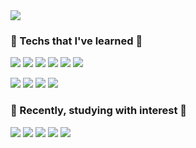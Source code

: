 <img src="https://capsule-render.vercel.app/api?type=wave&color=auto&height=300&section=header&text=Hi,%20I'm%20Yumi!&fontSize=90"/>
<h3>🌴 Techs that I've learned 🌴</h3>
<p>
<img src="https://img.shields.io/badge/Python-3776AB?style=flat-square&logo=Python&logoColor=white"/>&nbsp;<img src="https://img.shields.io/badge/C++-00599C?style=flat-square&logo=C%2B%2B&logoColor=white"/>&nbsp;<img src="https://img.shields.io/badge/Git-F05032?style=flat-square&logo=Git&logoColor=white"/>&nbsp;<img src="https://img.shields.io/badge/HTML5-E34F26?style=flat-square&logo=HTML5&logoColor=white"/>&nbsp;<img src="https://img.shields.io/badge/CSS3-1572B6?style=flat-square&logo=CSS3&logoColor=white"/>&nbsp;<img src="https://img.shields.io/badge/JavaScript-F7DF1E?style=flat-square&logo=JavaScript&logoColor=white"/>&nbsp;
<p>
<img src="https://img.shields.io/badge/Visual%20Studio%20Code-007ACC?style=flat-square&logo=Visual%20Studio%20Code&logoColor=white"/>&nbsp;<img src="https://img.shields.io/badge/Visual Studio-5C2D91?style=flat-square&logo=Visual Studio&logoColor=white"/>&nbsp;<img src="https://img.shields.io/badge/PyCharm-000000?style=flat-square&logo=PyCharm&logoColor=white"/>&nbsp;<img src="https://img.shields.io/badge/Android%20Studio-3DDC84?style=flat-square&logo=Android%20Studio&logoColor=white"/>
</p>
<h3>🌱 Recently, studying with interest 🌱</h3>
<p>
<img src="https://img.shields.io/badge/Java-007396?style=flat-square&logo=Java&logoColor=white"/>&nbsp;<img src="https://img.shields.io/badge/Spring%20Boot-6DB33F?style=flat-square&logo=Spring%20Boot&logoColor=white"/>&nbsp;<img src="https://img.shields.io/badge/Amazon%20EC2-FF9900?style=flat-square&logo=Amazon%20EC2&logoColor=white"/>&nbsp;<img src="https://img.shields.io/badge/Amazon%20RDS-527FFF?style=flat-square&logo=Amazon%20RDS&logoColor=white"/>&nbsp;<img src="https://img.shields.io/badge/MySQL-4479A1?style=flat-square&logo=MySQL&logoColor=white"/></p>
</p>
